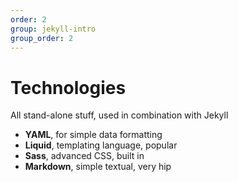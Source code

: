 ```yaml
---
order: 2
group: jekyll-intro
group_order: 2
---
```


# Technologies

All stand-alone stuff, used in combination with Jekyll

* **YAML**, for simple data formatting
* **Liquid**, templating language, popular
* **Sass**, advanced CSS, built in
* **Markdown**, simple textual, very hip

